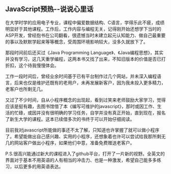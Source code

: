 ## JavaScript预热--说说心里话

在大学时学的应用电子专业，课程中偏爱数据结构、C语言，学得乐此不疲，成绩明显好于其他课程。工作后，工作内容与编程无关，记得刚开始还想学下当时的ASP开发，曾经抱书在公司翻看，很遗憾当时未建立起元认知能力、做自己最重要的事以及默默学起来等等概念，受周围环境影响较大，没多久就放下了。

那段时间前后还买过《Java Programming Language》、《Java编程思想》，其实并没有学习，这几天重学编程，这两本书又找了出来，不知旧版本的价值是否已打折扣，这个待我慢慢体会。

工作一段时间后，曾经业余时间基于已有平台制作过几个网站，并未深入编程语言，后来也仅是维护还既有的老用户，未再发展新客户，因为我未投入更多精力，老客户也所剩无几。

又过了不少时间，自从小程序概念的出现起，看到过笑来老师鼓励大家学习，觉得应该是挺有趣，去图书馆借了本《编写可维护的javascript》，那时或因工作、生活的忙碌，或因并没有很明确的学习任务，自学并没有真正开始，直到现在，报名了新生大学的课程。这本已续借多次的书终于可以开始仔细阅读。

目前我对javascript所能做的事还不太了解，只知道也许掌握了就可以做小程序了。希望能做出自己感兴趣、实用的小程序，还想象着也许可以尝试给我那所剩无几的网站客户做出小程序，如果他们中意，准备免费赠送老客户。

P.S.很高兴能通过新大的课程进入了github平台，打开了一片新的视野。全英文的界面对于基本不用英语的人有相当的冲击力、也是一种激发，希望自己能多多练习，以后更多的用英语表达。
